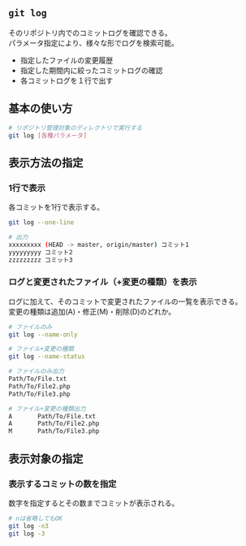 ## `git log`
そのリポジトリ内でのコミットログを確認できる。  
パラメータ指定により、様々な形でログを検索可能。

* 指定したファイルの変更履歴
* 指定した期間内に絞ったコミットログの確認
* 各コミットログを１行で出す

## 基本の使い方
```bash
# リポジトリ管理対象のディレクトリで実行する
git log [各種パラメータ]
```

## 表示方法の指定
### 1行で表示
各コミットを1行で表示する。
```bash
git log --one-line
```
```bash
# 出力
xxxxxxxxx (HEAD -> master, origin/master) コミット1
yyyyyyyyy コミット2
zzzzzzzzz コミット3
```

### ログと変更されたファイル（+変更の種類）を表示
ログに加えて、そのコミットで変更されたファイルの一覧を表示できる。  
変更の種類は追加(A)・修正(M)・削除(D)のどれか。
```bash
# ファイルのみ
git log --name-only

# ファイル+変更の種類
git log --name-status
```
```bash
# ファイルのみ出力
Path/To/File.txt
Path/To/File2.php
Path/To/File3.php

# ファイル+変更の種類出力
A       Path/To/File.txt
A       Path/To/File2.php
M       Path/To/File3.php
```

## 表示対象の指定
### 表示するコミットの数を指定
数字を指定するとその数までコミットが表示される。
```bash
# nは省略してもOK
git log -n3
git log -3
```